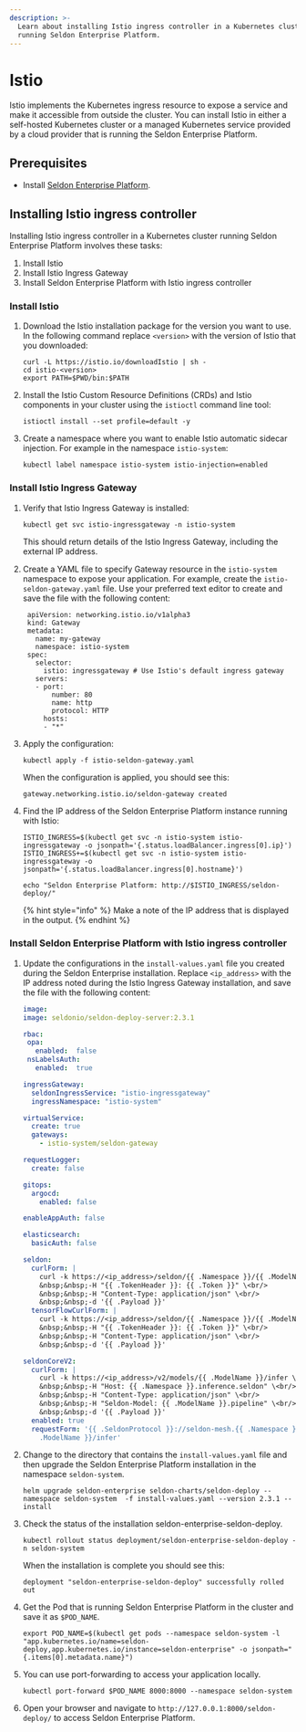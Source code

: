 ```yaml
---
description: >-
  Learn about installing Istio ingress controller in a Kubernetes cluster
  running Seldon Enterprise Platform.
---
```


# Istio

Istio implements the Kubernetes ingress resource to expose a service and make it accessible from outside the cluster. You can install Istio in either a self-hosted Kubernetes cluster or a managed Kubernetes service provided by a cloud provider that is running the Seldon Enterprise Platform.

## Prerequisites

* Install [Seldon Enterprise Platform](../seldon-enterprise-platform.md).

## Installing Istio ingress controller

Installing Istio ingress controller in a Kubernetes cluster running Seldon Enterprise Platform involves these tasks:
1. Install Istio
1. Install Istio Ingress Gateway
1. Install Seldon Enterprise Platform with Istio ingress controller

### Install Istio

1.  Download the Istio installation package for the version you want to use. In the following command replace `<version>` with the version of Istio that you downloaded:

    ```
    curl -L https://istio.io/downloadIstio | sh -
    cd istio-<version>
    export PATH=$PWD/bin:$PATH
    ```
1.  Install the Istio Custom Resource Definitions (CRDs) and Istio components in your cluster using the `istioctl` command line tool:

    ```
    istioctl install --set profile=default -y
    ```
1.  Create a namespace where you want to enable Istio automatic sidecar injection. For example in the namespace `istio-system`:

    ```
    kubectl label namespace istio-system istio-injection=enabled
    ```

### Install Istio Ingress Gateway

1.  Verify that Istio Ingress Gateway is installed:

    ```
    kubectl get svc istio-ingressgateway -n istio-system
    ```

    This should return details of the Istio Ingress Gateway, including the external IP address.
1.  Create a YAML file to specify Gateway resource in the `istio-system` namespace to expose your application. For example, create the `istio-seldon-gateway.yaml` file. Use your preferred text editor to create and save the file with the following content:

    ```
     apiVersion: networking.istio.io/v1alpha3
     kind: Gateway
     metadata:
       name: my-gateway
       namespace: istio-system
     spec:
       selector:
         istio: ingressgateway # Use Istio's default ingress gateway
       servers:
       - port:
           number: 80
           name: http
           protocol: HTTP
         hosts:
         - "*"
    ```
1.  Apply the configuration:

    ```
    kubectl apply -f istio-seldon-gateway.yaml
    ```

    When the configuration is applied, you should see this:

    ```
    gateway.networking.istio.io/seldon-gateway created
    ```
1.  Find the IP address of the Seldon Enterprise Platform instance running with Istio:

    ```
    ISTIO_INGRESS=$(kubectl get svc -n istio-system istio-ingressgateway -o jsonpath='{.status.loadBalancer.ingress[0].ip}')
    ISTIO_INGRESS+=$(kubectl get svc -n istio-system istio-ingressgateway -o jsonpath='{.status.loadBalancer.ingress[0].hostname}')

    echo "Seldon Enterprise Platform: http://$ISTIO_INGRESS/seldon-deploy/"

    ```

    {% hint style="info" %}
    Make a note of the IP address that is displayed in the output.
    {% endhint %}

### Install Seldon Enterprise Platform with Istio ingress controller

1.  Update the configurations in the `install-values.yaml` file you created during the Seldon Enterprise installation. Replace `<ip_address>` with the IP address noted during the Istio Ingress Gateway installation, and save the file with the following content:

    ```yaml
    image:
    image: seldonio/seldon-deploy-server:2.3.1

    rbac:
     opa:
       enabled:  false
     nsLabelsAuth:
       enabled:  true

    ingressGateway:
      seldonIngressService: "istio-ingressgateway"
      ingressNamespace: "istio-system"

    virtualService:
      create: true
      gateways:
        - istio-system/seldon-gateway

    requestLogger:
      create: false

    gitops:
      argocd:
        enabled: false

    enableAppAuth: false

    elasticsearch:
      basicAuth: false

    seldon:
      curlForm: |
        curl -k https://<ip_address>/seldon/{{ .Namespace }}/{{ .ModelName }}/api/v0.1/predictions \<br/>
        &nbsp;&nbsp;-H "{{ .TokenHeader }}: {{ .Token }}" \<br/>
        &nbsp;&nbsp;-H "Content-Type: application/json" \<br/>
        &nbsp;&nbsp;-d '{{ .Payload }}'
      tensorFlowCurlForm: |
        curl -k https://<ip_address>/seldon/{{ .Namespace }}/{{ .ModelName }}/v1/models/:predict \<br/>
        &nbsp;&nbsp;-H "{{ .TokenHeader }}: {{ .Token }}" \<br/>
        &nbsp;&nbsp;-H "Content-Type: application/json" \<br/>
        &nbsp;&nbsp;-d '{{ .Payload }}'

    seldonCoreV2:
      curlForm: |
        curl -k https://<ip_address>/v2/models/{{ .ModelName }}/infer \<br/>
        &nbsp;&nbsp;-H "Host: {{ .Namespace }}.inference.seldon" \<br/>
        &nbsp;&nbsp;-H "Content-Type: application/json" \<br/>
        &nbsp;&nbsp;-H "Seldon-Model: {{ .ModelName }}.pipeline" \<br/>
        &nbsp;&nbsp;-d '{{ .Payload }}'
      enabled: true
      requestForm: '{{ .SeldonProtocol }}://seldon-mesh.{{ .Namespace }}.svc.cluster.local/v2/pipelines/{{
        .ModelName }}/infer'

    ```
1. Change to the directory that contains the `install-values.yaml` file and then upgrade the Seldon Enterprise Platform installation in the namespace `seldon-system`. 
    ```
    helm upgrade seldon-enterprise seldon-charts/seldon-deploy --namespace seldon-system  -f install-values.yaml --version 2.3.1 --install
    ```   
1. Check the status of the installation seldon-enterprise-seldon-deploy.
    ```
    kubectl rollout status deployment/seldon-enterprise-seldon-deploy -n seldon-system
    ```
    When the installation is complete you should see this:

    ```
    deployment "seldon-enterprise-seldon-deploy" successfully rolled out
    ```
1.  Get the Pod that is running Seldon Enterprise Platform in the cluster and save it as `$POD_NAME`.

    ```
    export POD_NAME=$(kubectl get pods --namespace seldon-system -l "app.kubernetes.io/name=seldon-deploy,app.kubernetes.io/instance=seldon-enterprise" -o jsonpath="{.items[0].metadata.name}")
    ```
1.  You can use port-forwarding to access your application locally.

    ```
    kubectl port-forward $POD_NAME 8000:8000 --namespace seldon-system
    ```
1. Open your browser and navigate to `http://127.0.0.1:8000/seldon-deploy/` to access Seldon Enterprise Platform.
